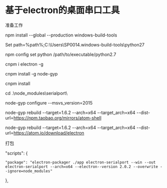 # 基于electron的桌面串口工具
准备工作

npm install --global --production windows-build-tools

Set path=%path%;C:\Users\SP0014\.windows-build-tools\python27

npm config set python /path/to/executable/python2.7

cnpm i electron -g

cnpm install -g node-gyp

cnpm install 

cd .\\node_modules\\serialport\\

node-gyp configure --msvs_version=2015

node-gyp rebuild --target=1.6.2 --arch=x64 --target_arch=x64 --dist-url=https://npm.taobao.org/mirrors/atom-shell  

node-gyp rebuild --target=1.6.2 --arch=x64 --target_arch=x64 --dist-url=https://atom.io/download/electron

打包

"scripts": {

	"package": "electron-packager ./app electron-serialport --win --out electron-serialport --arch=x64 --electron--version 2.0.2 --overwrite --ignore=node_modules"
  
  },
